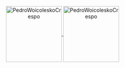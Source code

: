<div align="center">
 <a href="https://github.com/PedroWoicoleskoCrespo">
  <img height="150em" align="center" src="https://github-readme-stats.vercel.app/api?username=PedroWoicoleskoCrespo&theme=dark&show_icons=true&icon_color=ffac1c&hide_border=true&include_all_commits=true&count_private=true&hide_title=true&border_radius=5" alt="PedroWoicoleskoCrespo" />
  <img height="150em" align="center" src="https://github-readme-streak-stats.herokuapp.com/?user=PedroWoicoleskoCrespo&theme=dark&show_icons=true&icon_color=ffac1c&hide_border=true&include_all_commits=true&count_private=true&hide_title=true&border_radius=5" alt="PedroWoicoleskoCrespo" />
 </a>
</div>

<!--
**PedroWoicoleskoCrespo/PedroWoicoleskoCrespo** is a ✨ _special_ ✨ repository because its `README.md` (this file) appears on your GitHub profile.

Here are some ideas to get you started:

- 🔭 I’m currently working on ...
- 🌱 I’m currently learning ...
- 👯 I’m looking to collaborate on ...
- 🤔 I’m looking for help with ...
- 💬 Ask me about ...
- 📫 How to reach me: ...
- 😄 Pronouns: ...
- ⚡ Fun fact: ...
-->
